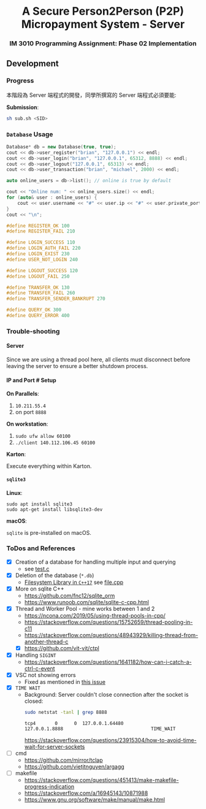 <h1 align="center">A Secure Person2Person (P2P) Micropayment System - Server</h1>

<h3 align="center">IM 3010 Programming Assignment: Phase 02 Implementation</h3>


## Development

### Progress

本階段為 Server 端程式的開發，同學所撰寫的 Server 端程式必須要能:



**Submission**:

```sh
sh sub.sh <SID>
```

### `Database` Usage

```cpp
Database* db = new Database(true, true);
cout << db->user_register("brian", "127.0.0.1") << endl;
cout << db->user_login("brian", "127.0.0.1", 65312, 8888) << endl;
cout << db->user_logout("127.0.0.1", 65313) << endl;
cout << db->user_transaction("brian", "michael", 2000) << endl;

auto online_users = db->list(); // online is true by default

cout << "Online num: " << online_users.size() << endl;
for (auto& user : online_users) {
    cout << user.username << "#" << user.ip << "#" << user.private_port << endl;
}
cout << "\n";
```

```cpp
#define REGISTER_OK 100
#define REGISTER_FAIL 210

#define LOGIN_SUCCESS 110
#define LOGIN_AUTH_FAIL 220
#define LOGIN_EXIST 230
#define USER_NOT_LOGIN 240

#define LOGOUT_SUCCESS 120
#define LOGOUT_FAIL 250

#define TRANSFER_OK 130
#define TRANSFER_FAIL 260
#define TRANSFER_SENDER_BANKRUPT 270

#define QUERY_OK 300
#define QUERY_ERROR 400

```



### Trouble-shooting

#### Server 

Since we are using a thread pool here, all clients must disconnect before leaving the server to ensure a better shutdown process.

#### IP and Port # Setup
**On Parallels**:

1. `10.211.55.4`
2. on port `8888`

**On workstation**:

1. `sudo ufw allow 60100`
2. `./client 140.112.106.45 60100`

**Karton**: 

Execute everything within Karton.

#### `sqlite3`

**Linux**:

```
sudo apt install sqlite3
sudo apt-get install libsqlite3-dev
```

**macOS**:

`sqlite` is pre-installed on macOS.


### ToDos and References

+ [x] Creation of a database for handling multiple input and querying
    + see [test.c](./test/test.c)
+ [x] Deletion of the database (`*.db`)
    + [Filesystem Library in `C++17`](https://stackoverflow.com/a/59424074/10871988) see [file.cpp](./test/file.cpp)
+ [x] More on sqlite C++
    + <https://github.com/fnc12/sqlite_orm>
    + <https://www.runoob.com/sqlite/sqlite-c-cpp.html>
+ [x] Thread and Worker Pool - mine works between 1 and 2
    + <https://ncona.com/2019/05/using-thread-pools-in-cpp/>
    + <https://stackoverflow.com/questions/15752659/thread-pooling-in-c11>
    + <https://stackoverflow.com/questions/48943929/killing-thread-from-another-thread-c>
    + [x] <https://github.com/vit-vit/ctpl>
+ [x] Handling `SIGINT`
    + <https://stackoverflow.com/questions/1641182/how-can-i-catch-a-ctrl-c-event>
+ [x] VSC not showing errors
    + Fixed as mentioned in [this issue](https://github.com/microsoft/vscode-cpptools/issues/2164#issuecomment-399232736)
+ [x] `TIME WAIT`
    + Background: Server couldn't close connection after the socket is closed:
        ```sh
        sudo netstat -tanl | grep 8888
        ```
        ```
        tcp4       0      0  127.0.0.1.64480                               127.0.0.1.8888                                TIME_WAIT
        ```
        <https://stackoverflow.com/questions/23915304/how-to-avoid-time-wait-for-server-sockets>
+ [ ] cmd
    + <https://github.com/mirror/tclap>
    + <https://github.com/vietjtnguyen/argagg>
+ [ ] makefile
    + <https://stackoverflow.com/questions/451413/make-makefile-progress-indication>
    + <https://stackoverflow.com/a/16945143/10871988>
    + <https://www.gnu.org/software/make/manual/make.html>